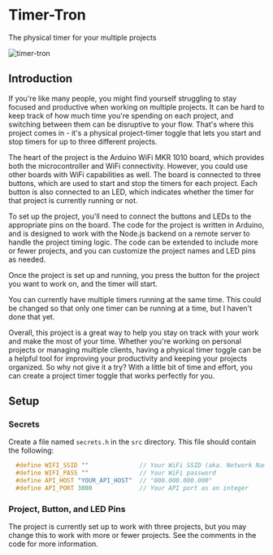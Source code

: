 # Timer-Tron

The physical timer for your multiple projects

![timer-tron](https://user-images.githubusercontent.com/3164065/220170307-8a8f8147-c7bc-4f06-bf5a-7f0285e9b994.png)

## Introduction

If you're like many people, you might find yourself struggling to stay focused and productive when working on multiple projects. It can be hard to keep track of how much time you're spending on each project, and switching between them can be disruptive to your flow. That's where this project comes in - it's a physical project-timer toggle that lets you start and stop timers for up to three different projects.

The heart of the project is the Arduino WiFi MKR 1010 board, which provides both the microcontroller and WiFi connectivity. However, you could use other boards with WiFi capabilities as well. The board is connected to three buttons, which are used to start and stop the timers for each project. Each button is also connected to an LED, which indicates whether the timer for that project is currently running or not.

To set up the project, you'll need to connect the buttons and LEDs to the appropriate pins on the board. The code for the project is written in Arduino, and is designed to work with the Node.js backend on a remote server to handle the project timing logic. The code can be extended to include more or fewer projects, and you can customize the project names and LED pins as needed.

Once the project is set up and running, you press the button for the project you want to work on, and the timer will start.

You can currently have multiple timers running at the same time. This could be changed so that only one timer can be running at a time, but I haven't done that yet.

Overall, this project is a great way to help you stay on track with your work and make the most of your time. Whether you're working on personal projects or managing multiple clients, having a physical timer toggle can be a helpful tool for improving your productivity and keeping your projects organized. So why not give it a try? With a little bit of time and effort, you can create a project timer toggle that works perfectly for you.

## Setup

### Secrets

Create a file named `secrets.h` in the `src` directory. This file should contain the following:

```c++
  #define WIFI_SSID ""              // Your WiFi SSID (aka. Network Name)
  #define WIFI_PASS ""              // Your WiFi password
  #define API_HOST "YOUR_API_HOST"  // "000.000.000.000"
  #define API_PORT 3000             // Your API port as an integer
```

### Project, Button, and LED Pins

The project is currently set up to work with three projects, but you may change this to work with more or fewer projects. See the comments in the code for more information.
